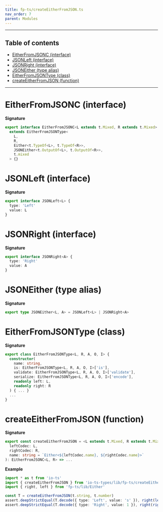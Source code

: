```yaml
---
title: fp-ts/createEitherFromJSON.ts
nav_order: 7
parent: Modules
---
```


---

<h2 class="text-delta">Table of contents</h2>

- [EitherFromJSONC (interface)](#eitherfromjsonc-interface)
- [JSONLeft (interface)](#jsonleft-interface)
- [JSONRight (interface)](#jsonright-interface)
- [JSONEither (type alias)](#jsoneither-type-alias)
- [EitherFromJSONType (class)](#eitherfromjsontype-class)
- [createEitherFromJSON (function)](#createeitherfromjson-function)

---

# EitherFromJSONC (interface)

**Signature**

```ts
export interface EitherFromJSONC<L extends t.Mixed, R extends t.Mixed>
  extends EitherFromJSONType<
    L,
    R,
    Either<t.TypeOf<L>, t.TypeOf<R>>,
    JSONEither<t.OutputOf<L>, t.OutputOf<R>>,
    t.mixed
  > {}
```

# JSONLeft (interface)

**Signature**

```ts
export interface JSONLeft<L> {
  type: 'Left'
  value: L
}
```

# JSONRight (interface)

**Signature**

```ts
export interface JSONRight<A> {
  type: 'Right'
  value: A
}
```

# JSONEither (type alias)

**Signature**

```ts
export type JSONEither<L, A> = JSONLeft<L> | JSONRight<A>
```

# EitherFromJSONType (class)

**Signature**

```ts
export class EitherFromJSONType<L, R, A, O, I> {
  constructor(
    name: string,
    is: EitherFromJSONType<L, R, A, O, I>['is'],
    validate: EitherFromJSONType<L, R, A, O, I>['validate'],
    serialize: EitherFromJSONType<L, R, A, O, I>['encode'],
    readonly left: L,
    readonly right: R
  ) { ... }
  ...
}
```

# createEitherFromJSON (function)

**Signature**

```ts
export const createEitherFromJSON = <L extends t.Mixed, R extends t.Mixed>(
  leftCodec: L,
  rightCodec: R,
  name: string = `Either<${leftCodec.name}, ${rightCodec.name}>`
): EitherFromJSONC<L, R> => ...
```

**Example**

```ts
import * as t from 'io-ts'
import { createEitherFromJSON } from 'io-ts-types/lib/fp-ts/createEitherFromJSON'
import { right, left } from 'fp-ts/lib/Either'

const T = createEitherFromJSON(t.string, t.number)
assert.deepStrictEqual(T.decode({ type: 'Left', value: 's' }), right(left('s')))
assert.deepStrictEqual(T.decode({ type: 'Right', value: 1 }), right(right(1)))
```
